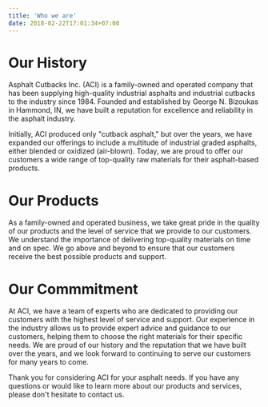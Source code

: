 ```yaml
---
title: 'Who we are'
date: 2018-02-22T17:01:34+07:00
---
```


# Our History
Asphalt Cutbacks Inc. (ACI) is a family-owned and operated company that has been supplying high-quality industrial asphalts and industrial cutbacks to the industry since 1984. Founded and established by George N. Bizoukas in Hammond, IN, we have built a reputation for excellence and reliability in the asphalt industry.

Initially, ACI produced only "cutback asphalt," but over the years, we have expanded our offerings to include a multitude of industrial graded asphalts, either blended or oxidized (air-blown). Today, we are proud to offer our customers a wide range of top-quality raw materials for their asphalt-based products.
# Our Products
As a family-owned and operated business, we take great pride in the quality of our products and the level of service that we provide to our customers. We understand the importance of delivering top-quality materials on time and on spec. We go above and beyond to ensure that our customers receive the best possible products and support.
 # Our Commmitment
At ACI, we have a team of experts who are dedicated to providing our customers with the highest level of service and support. Our experience in the industry allows us to provide expert advice and guidance to our customers, helping them to choose the right materials for their specific needs. We are proud of our history and the reputation that we have built over the years, and we look forward to continuing to serve our customers for many years to come.

Thank you for considering ACI for your asphalt needs. If you have any questions or would like to learn more about our products and services, please don't hesitate to contact us.